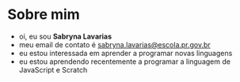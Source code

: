 #  Sobre mim

- oi, eu sou **Sabryna Lavarias**
- meu email de contato é sabryna.lavarias@escola.pr.gov.br
- eu estou interessada em aprender a programar novas linguagens
- eu estou aprendendo recentemente a programar a linguagem de JavaScript e Scratch

